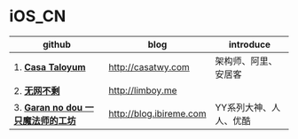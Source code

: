# iOS_CN

| github | blog | introduce |
|--------|------|-----------|
|1. **[Casa Taloyum](https://github.com/casatwy)** |<http://casatwy.com>| 架构师、阿里、安居客 |
|2. **[无网不剩](https://github.com/lzyy/wuditoo)**| <http://limboy.me> ||
|3. **[Garan no dou 一只魔法师的工坊](https://github.com/ibireme/)**| <http://blog.ibireme.com> |YY系列大神、人人、优酷|